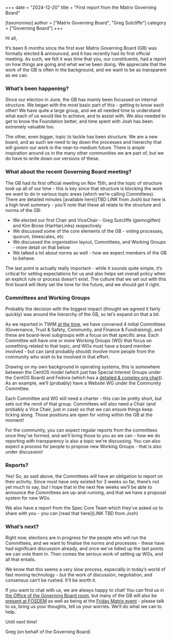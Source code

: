+++
date = "2024-12-20"
title = "First report from the Matrix Governing Board" 

[taxonomies]
author = ["Matrix Governing Board", "Greg Sutcliffe"]
category = ["Governing Board"]
+++

Hi all,

It’s been 6 months since the first ever Matrix Governing Board (GB) was
formally elected & announced, and it has recently had its first official
meeting. As such, we felt it was time that you, our constituents, had a report
on how things are going and what we’ve been doing. We appreciate that the work
of the GB is often in the background, and we want to be as transparent as we
can.

<!-- more -->

### What’s been happening?

Since our election in June, the GB has mainly been focussed on internal
structure. We began with the most basic part of this - getting to know each
other! We have quite a large group, and we all needed time to understand what
each of us would like to achieve, and to assist with. We also needed to get to
know the Foundation better, and time spent with Josh has been extremely
valuable too.

The other, even bigger, topic to tackle has been structure. We are a new board,
and as such we need to lay down the processes and hierarchy that will govern
our work in the near-to-medium future. There is ample inspiration around us in
the many other communities we are part of, but we do have to write down our
versions of these.

### What about the recent Governing Board meeting?

The GB had its first official meeting on Nov 15th, and the topic of structure
took up all of our time - this is key since that structure is blocking the work
we want to do in various topic areas (which we’re calling Committees). There
are detailed minutes [available here](TBD LINK from Josh) but here is a high
level summary - you’ll note that these all relate to the structure and norms of
the GB:

* We elected our first Chair and ViceChair - Greg Sutcliffe (gwmngilfen) and Kim Brose (HarHarLinks) respectively
* We discussed some of the core elements of the GB - voting processes, quorum, timescales, etc
* We discussed the organisation layout, Committees, and Working Groups - more detail on that below
* We talked a lot about norms as well - how we expect members of the GB to behave.

The last point is actually really important - while it sounds quite simple,
it’s critical for setting expectations for us and also helps set overall policy
when an explicit rule or process doesn’t exist. The culture that we set out
with this first board will likely set the tone for the future, and we should
get it right.

### Committees and Working Groups

Probably the decision with the biggest impact (thought we agreed it fairly
quickly) was around the hierarchy of the GB, so let’s expand on that a bit.

As we reported in TWIM [at the
time](https://matrix.org/blog/2024/11/15/this-week-in-matrix-2024-11-15/#first-official-governing-board-meeting),
we have convened 4 initial Committees (Governance, Trust & Safety, Community,
and Finance & Fundraising), and these are board-level subgroups with a focus on
that specific area. Each Committee will have one or more Working Groups (WG)
that focus on something related to that topic, and WGs must have a board member
involved - but can (and probably should) involve more people from the community
who wish to be involved in that effort.

Drawing on my own background in operating systems, this is somewhere between
the CentOS model (which just has Special Interest Groups under the CentOS
Board) and Fedora (which has a [detailed & complex org
chart](https://fedoracom.wpenginepowered.com/wp-content/uploads/2021/05/orgchart-1024x492.png)).
As an example, we’ll (probably) have a Website WG under the Community
Committee.

Each Committee and WG will need a charter - this can be pretty short, but sets
out the remit of that group. Committees will also need a Chair (and probably a
Vice Chair, just in case) so that we can ensure things keep ticking along. Those
positions are open for voting within the GB at the moment!

For the community, you can expect regular reports from the committees once
they’ve formed, and we’ll bring those to you as we can - how we do reporting
with transparency is also a topic we're discussing. You can also expect a
process for people to propose new Working Groups - that is also under discussion!

### Reports?

Yes! So, as said above, the Committees will have an obligation to report on
their activity. Since most have only existed for 3 weeks so far, there’s not
yet much to say, but I hope that in the next few weeks we’ll be able to
announce the Committees are up-and-running, and that we have a proposal system
for new WGs.

We also have a report from the Spec Core Team which they’ve asked us to share
with you - you can [read that here](LINK TBD from Josh)

### What’s next?

Right now, elections are in progress for the people who will run the
Committees, and we want to finalise the norms and processes - these have had
significant discussion already, and once we’ve tidied up the last points we can
vote them in. Then comes the serious work of setting up WGs, and all that
entails.

We know that this seems a very slow process, especially in today’s world of
fast moving technology - but the work of discussion, negotiation, and consensus
can’t be rushed. It’ll be worth it.

If you want to chat with us, we are always happy to chat! You can find us in
[the Office of the Governing Board
room](https://matrix.to/#/#governing-board-office:matrix.org), but many of the
GB will also be [present at
FOSDEM](https://fosdem.org/2025/schedule/event/fosdem-2025-6236-matrix-state-of-the-union/)
as well as being at the [Friday Matrix
event](https://matrix.org/blog/2024/11/matrix-fosdem-full-force/) - please talk
to us, bring us your thoughts, tell us your worries. We’ll do what we can to
help.

Until next time!

Greg (on behalf of the Governing Board)
